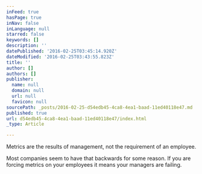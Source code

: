 ```yaml
---
inFeed: true
hasPage: true
inNav: false
inLanguage: null
starred: false
keywords: []
description: ''
datePublished: '2016-02-25T03:45:14.920Z'
dateModified: '2016-02-25T03:43:55.823Z'
title: ''
author: []
authors: []
publisher:
  name: null
  domain: null
  url: null
  favicon: null
sourcePath: _posts/2016-02-25-d54edb45-4ca8-4ea1-baad-11ed40118e47.md
published: true
url: d54edb45-4ca8-4ea1-baad-11ed40118e47/index.html
_type: Article

---
```

Metrics are the results of management, not the requirement of an employee.

Most companies seem to have that backwards for some reason. If you are forcing metrics on your employees it means your managers are failing.